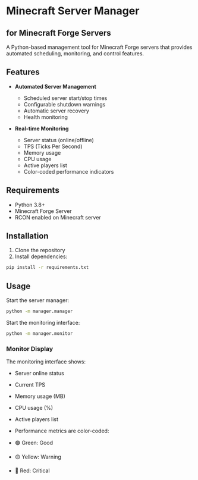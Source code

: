 # Minecraft Server Manager
## for Minecraft Forge Servers

A Python-based management tool for Minecraft Forge servers that provides automated scheduling, monitoring, and control features.

## Features

- **Automated Server Management**
  - Scheduled server start/stop times
  - Configurable shutdown warnings
  - Automatic server recovery
  - Health monitoring

- **Real-time Monitoring**
  - Server status (online/offline)
  - TPS (Ticks Per Second)
  - Memory usage
  - CPU usage
  - Active players list
  - Color-coded performance indicators

## Requirements

- Python 3.8+
- Minecraft Forge Server
- RCON enabled on Minecraft server

## Installation

1. Clone the repository
2. Install dependencies:
```bash
pip install -r requirements.txt
```

## Usage
Start the server manager:
```bash
python -m manager.manager
```

Start the monitoring interface:
```bash
python -m manager.monitor
```

### Monitor Display
The monitoring interface shows:

- Server online status
- Current TPS
- Memory usage (MB)
- CPU usage (%)
- Active players list
- Performance metrics are color-coded:

- 🟢 Green: Good
- 🟡 Yellow: Warning
- 🔴 Red: Critical

